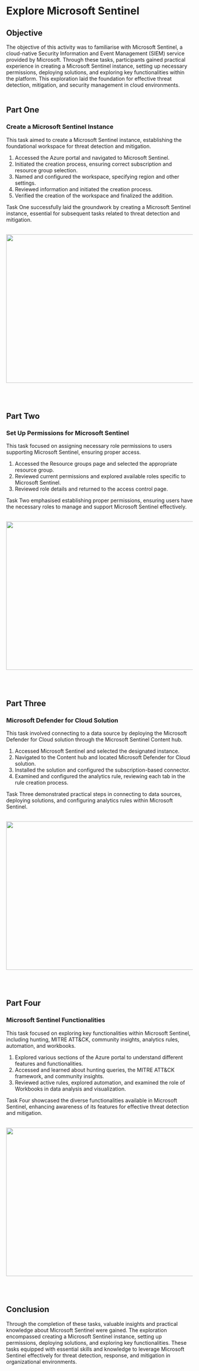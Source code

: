 # Explore Microsoft Sentinel

<h2>Objective</h2>

The objective of this activity was to familiarise with Microsoft Sentinel, a cloud-native Security Information and Event Management (SIEM) service provided by Microsoft. 
Through these tasks, participants gained practical experience in creating a Microsoft Sentinel instance, setting up necessary permissions, deploying solutions, and exploring key functionalities within the platform. 
This exploration laid the foundation for effective threat detection, mitigation, and security management in cloud environments.
<br/>
<br/>

<h2>Part One</h2> 
<h3>Create a Microsoft Sentinel Instance</h3>

This task aimed to create a Microsoft Sentinel instance, establishing the foundational workspace for threat detection and mitigation.

  1. Accessed the Azure portal and navigated to Microsoft Sentinel.
  2. Initiated the creation process, ensuring correct subscription and resource group selection.
  3. Named and configured the workspace, specifying region and other settings.
  4. Reviewed information and initiated the creation process.
  5. Verified the creation of the workspace and finalized the addition.

Task One successfully laid the groundwork by creating a Microsoft Sentinel instance, essential for subsequent tasks related to threat detection and mitigation.
<br/>
<br/>

<p align="center">
<img src="https://i.imgur.com/FmnSngL.png" width="600" height="400">
<br />
<p align="left"><br />
<br/>

<h2>Part Two</h2> 
<h3>Set Up Permissions for Microsoft Sentinel</h3>

This task focused on assigning necessary role permissions to users supporting Microsoft Sentinel, ensuring proper access.

  1. Accessed the Resource groups page and selected the appropriate resource group.
  2. Reviewed current permissions and explored available roles specific to Microsoft Sentinel.
  3. Reviewed role details and returned to the access control page.

Task Two emphasised establishing proper permissions, ensuring users have the necessary roles to manage and support Microsoft Sentinel effectively.
<br/>
<br/>

<p align="center">
<img src="https://i.imgur.com/4lhTNgE.png" width="600" height="400">
<br />
<p align="left"><br />
<br/>

<h2>Part Three</h2> 
<h3>Microsoft Defender for Cloud Solution</h3>

This task involved connecting to a data source by deploying the Microsoft Defender for Cloud solution through the Microsoft Sentinel Content hub.

  1. Accessed Microsoft Sentinel and selected the designated instance.
  2. Navigated to the Content hub and located Microsoft Defender for Cloud solution.
  3. Installed the solution and configured the subscription-based connector.
  4. Examined and configured the analytics rule, reviewing each tab in the rule creation process.

Task Three demonstrated practical steps in connecting to data sources, deploying solutions, and configuring analytics rules within Microsoft Sentinel.
<br/>
<br/>

<p align="center">
<img src="https://i.imgur.com/xBr74pq.png" width="600" height="400">
<br />
<p align="left"><br />
<br/>

<h2>Part Four</h2> 
<h3>Microsoft Sentinel Functionalities</h3>

This task focused on exploring key functionalities within Microsoft Sentinel, including hunting, MITRE ATT&CK, community insights, analytics rules, automation, and workbooks.

  1. Explored various sections of the Azure portal to understand different features and functionalities.
  2. Accessed and learned about hunting queries, the MITRE ATT&CK framework, and community insights.
  3. Reviewed active rules, explored automation, and examined the role of Workbooks in data analysis and visualization.

Task Four showcased the diverse functionalities available in Microsoft Sentinel, enhancing awareness of its features for effective threat detection and mitigation.
<br/>
<br/>

<p align="center">
<img src="https://i.imgur.com/Rkosfob.png" width="600" height="400">
<br />
<p align="left"><br />
<br/>

<h2>Conclusion</h2>
Through the completion of these tasks, valuable insights and practical knowledge about Microsoft Sentinel were gained. 
The exploration encompassed creating a Microsoft Sentinel instance, setting up permissions, deploying solutions, and exploring key functionalities. 
These tasks equipped with essential skills and knowledge to leverage Microsoft Sentinel effectively for threat detection, response, and mitigation in organizational environments.
<br/>
<br/>


